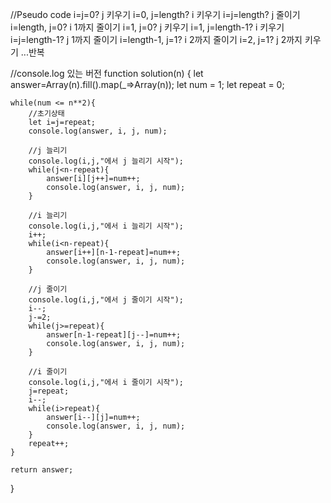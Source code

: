 //Pseudo code
i=j=0? j 키우기
i=0, j=length? i 키우기
i=j=length? j 줄이기
i=length, j=0? i 1까지 줄이기
i=1, j=0? j 키우기
i=1, j=length-1? i 키우기
i=j=length-1? j 1까지 줄이기
i=length-1, j=1? i 2까지 줄이기
i=2, j=1? j 2까지 키우기
...반복


//console.log 있는 버전
function solution(n) {
    let answer=Array(n).fill().map(_=>Array(n));
    let num = 1;
    let repeat = 0;
    
    while(num <= n**2){
        //초기상태
        let i=j=repeat;
        console.log(answer, i, j, num);

        //j 늘리기
        console.log(i,j,"에서 j 늘리기 시작");
        while(j<n-repeat){
            answer[i][j++]=num++;
            console.log(answer, i, j, num);
        }

        //i 늘리기
        console.log(i,j,"에서 i 늘리기 시작");
        i++;
        while(i<n-repeat){
            answer[i++][n-1-repeat]=num++;       
            console.log(answer, i, j, num);
        }

        //j 줄이기
        console.log(i,j,"에서 j 줄이기 시작");
        i--;
        j-=2;
        while(j>=repeat){
            answer[n-1-repeat][j--]=num++;
            console.log(answer, i, j, num);
        }

        //i 줄이기
        console.log(i,j,"에서 i 줄이기 시작");
        j=repeat;
        i--;
        while(i>repeat){
            answer[i--][j]=num++;
            console.log(answer, i, j, num);
        }
        repeat++;
    }
    
    return answer;
}